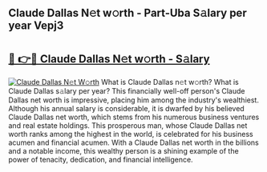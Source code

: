 ## Claude Dallas N𝚎t w𝚘rth - Part-Uba S𝚊lary per year Vepj3

# <h2><a href="http://gc57l2v.nevu.top/?p=Claude+Dallas">🔗 👉🔴 Claude Dallas N𝚎t w𝚘rth - S𝚊lary</a></h2>

[![Claude Dallas N𝚎t W𝚘rth](https://i.imgur.com/Oavwk0R.jpeg)](http://gc57l2v.nevu.top/?p=Claude+Dallas)
What is Claude Dallas n𝚎t w𝚘rth? What is Claude Dallas s𝚊lary per year?
This financially well-off person's Claude Dallas net worth is impressive, placing him among the industry's wealthiest. Although his annual salary is considerable, it is dwarfed by his believed Claude Dallas net worth, which stems from his numerous business ventures and real estate holdings. This prosperous man, whose Claude Dallas net worth ranks among the highest in the world, is celebrated for his business acumen and financial acumen. With a Claude Dallas net worth in the billions and a notable income, this wealthy person is a shining example of the power of tenacity, dedication, and financial intelligence.
